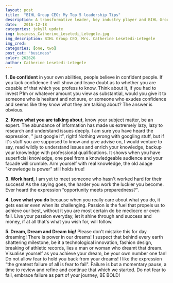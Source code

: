 ```yaml
---
layout: post
title:  "BIHL Group CEO: My Top 5 leadership Tips"
description: A transformative leader, key industry player and BIHL Group CEO, Mrs. Catherine Lesetedi-Letegele shares with us her top 5 leadership tips.
date:   2016-12-18
categories: jekyll update
img: business_Catherine_Lesetedi_Letegele.jpg
img_description: BIHL Group CEO, Mrs. Catherine Lesetedi-Letegele
img_cred:
categories: [one, two]
post_cat: "business"
color: 262626
author: Catherine Lesetedi-Letegele
---
```

**1. Be confident** in your own abilities, people believe in confident people. If you lack confidence it will show and leave doubt as to whether you are capable of that which you profess to know. Think about it, if you had to invest P1m or whatever amount you view as substantial, would you give it to someone who is hesitant and not sure, or someone who exudes confidence and seems like they know what they are talking about? The answer is obvious.

**2. Know what you are talking about**, know your subject matter, be an expert. The abundance of information has made us extremely lazy, lazy to research and understand issues deeply. I am sure you have heard the expression, " just google it", right! Nothing wrong with googling stuff, but if it's stuff you are supposed to know and give advise on, I would venture to say, read wildly to understand issues and enrich your knowledge, backup your knowledge with professional qualifications. It shows when you have superficial knowledge, one peel from a knowledgeable audience and your facade will crumble. Arm yourself with real knowledge, the old adage "knowledge is power" still holds true!

**3. Work hard**, I am yet to meet someone who hasn't worked hard for their success! As the saying goes, the harder you work the luckier you become. Ever heard the expression “opportunity meets preparedness?".

**4. Love what you do** because when you really care about what you do, it gets easier even when its challenging. Passion is the fuel that propels us to achieve our best, without it you are most certain do be mediocre or even fail. Live your passion everyday, let it shine through and success and money, if at all that's what you wish for, will follow.

**5. Dream, Dream and Dream big!** Please don't mistake this for day dreaming! There is power in our dreams! I suspect that behind every earth shattering milestone, be it a technological innovation, fashion design, breaking of athletic records, lies a man or woman who dreamt that dream. Visualise yourself as you achieve your dream, be your own number one fan! Do not allow fear to hold you back from your dreams! I like the expression “the greatest failure of all is fear to fail". Failure is but a momentary pause, a time to review and refine and continue that which we started. Do not fear to fail, embrace failure as part of your journey, BE BOLD!